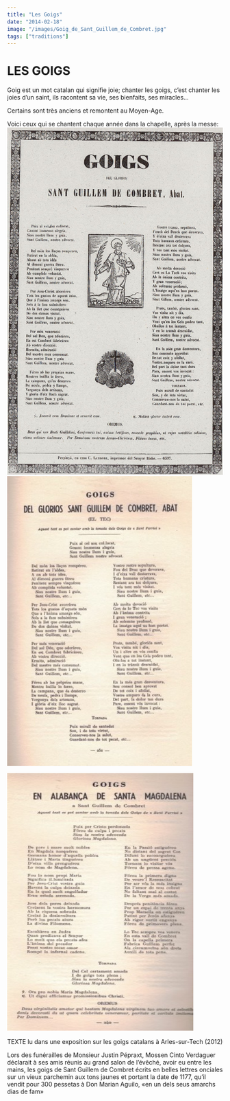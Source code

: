 ```yaml
---
title: "Les Goigs"
date: "2014-02-18"
image: "/images/Goig_de_Sant_Guillem_de_Combret.jpg"
tags: ["traditions"]
---
```


# LES GOIGS

Goig est un mot catalan qui signifie joie; chanter les goigs, c’est chanter les joies d’un saint, ils racontent sa vie, ses bienfaits, ses miracles…

Certains sont très anciens et remontent au Moyen-Age.

Voici ceux qui se chantent chaque année dans la chapelle, après la messe:
<img
    alt="Goigs de Sant Guillem"
    src="/images/Goig_de_Sant_Guillem_de_Combret.jpg"
    class="article-img-cover"
/>
<img
    alt
    src="/images/goigs-de-sant-guillem-de-combret-jpg.jpg"
    style="width: 432px; height: 675px"
/>

<img
    alt
    src="/images/goigs-de-santa-magdalena-jpg.jpg"
    style="width: 435px; height: 600px"
/>

TEXTE lu dans une exposition sur les goigs catalans à Arles-sur-Tech (2012)

Lors des funérailles de Monsieur Justin Pépraxt, Mossen Cinto Verdaguer déclarait à ses amis réunis au grand salon de l’évêché, avoir eu entre les mains, les goigs de Sant Guillem de Combret écrits en belles lettres onciales sur un vieux parchemin aux tons jaunes et portant la date de 1177, qu’il vendit pour 300 pessetas à Don Marian Aguilo, «en un dels seus amarchs dias de fam»
